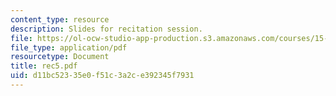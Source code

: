 ```yaml
---
content_type: resource
description: Slides for recitation session.
file: https://ol-ocw-studio-app-production.s3.amazonaws.com/courses/15-511-financial-accounting-summer-2004/d11bc52335e0f51c3a2ce392345f7931_rec5.pdf
file_type: application/pdf
resourcetype: Document
title: rec5.pdf
uid: d11bc523-35e0-f51c-3a2c-e392345f7931
---
```

